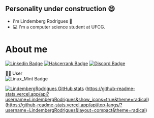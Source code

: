 ## Personality under construction 😄

* i'm Lindemberg Rodrigues 🧔
* 💻 I'm a computer science student at UFCG.

# About me
[![Linkedin Badge](https://img.shields.io/badge/LinkedIn-0077B5?style=for-the-badge&logo=linkedin&logoColor=white&link=https://www.linkedin.com/in/lindemberg-rodrigues-a91810135/)](https://www.linkedin.com/in/lindemberg-rodrigues-a91810135/)
[![Hakcerrank Badge](https://img.shields.io/badge/-Hackerrank-2EC866?style=for-the-badge&logo=HackerRank&logoColor=white&link=https://www.hackerrank.com/bergfla2010)](https://www.hackerrank.com/bergfla2010)
[![Discord Badge](https://img.shields.io/badge/Discord-7289DA?style=for-the-badge&logo=discord&logoColor=white&link=https://discord.com/channels/lindemberg.barbosa#5898)](https://discord.com/channels/lindemberg.barbosa#5898)

🧑‍💻 User<br /> ![Linux_Mint Badge](https://img.shields.io/badge/Linux_Mint-87CF3E?style=for-the-badge&logo=linux-mint&logoColor=white&link=https://github.com/LindembergRodrigues)

[![LindembergRodrigues GitHub stats](https://github-readme-stats.vercel.app/api?username=LindembergRodrigues)](https://github.com/LindembergRodrigues/github-readme-stats)
(https://github-readme-stats.vercel.app/api?username=LindembergRodrigues&show_icons=true&theme=radical)
(https://github-readme-stats.vercel.app/api/top-langs/?username=LindembergRodrigues&layout=compact&theme=radical)
